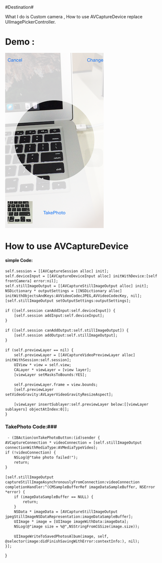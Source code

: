
#Destination#

What I do is Custom camera , How to use AVCaptureDevice replace UIImagePickerController.


# Demo :

![screenshot ](https://raw.githubusercontent.com/CyonLeu/FlyWire/master/screenShot.PNG)

# How to use AVCaptureDevice


#### simple Code: ###
	self.session = [[AVCaptureSession alloc] init];
    self.deviceInput = [[AVCaptureDeviceInput alloc] initWithDevice:[self frontCamera] error:nil];
    self.stillImageOutput = [[AVCaptureStillImageOutput alloc] init];
    NSDictionary * outputSettings = [[NSDictionary alloc] initWithObjectsAndKeys:AVVideoCodecJPEG,AVVideoCodecKey, nil];
    [self.stillImageOutput setOutputSettings:outputSettings];
    
    if ([self.session canAddInput:self.deviceInput]) {
        [self.session addInput:self.deviceInput];
    }
    
    if ([self.session canAddOutput:self.stillImageOutput]) {
        [self.session addOutput:self.stillImageOutput];
    }
    
    if (self.previewLayer == nil) {
        self.previewLayer = [[AVCaptureVideoPreviewLayer alloc] initWithSession:self.session];
        UIView * view = self.view;
        CALayer * viewLayer = [view layer];
        [viewLayer setMasksToBounds:YES];
        
        self.previewLayer.frame = view.bounds;
        [self.previewLayer setVideoGravity:AVLayerVideoGravityResizeAspect];
        
        [viewLayer insertSublayer:self.previewLayer below:[[viewLayer sublayers] objectAtIndex:0]];
    }
    
    
### TakePhoto Code:###
 
	 - (IBAction)onTakePhotoButton:(id)sender {
    AVCaptureConnection * videoConnection = [self.stillImageOutput connectionWithMediaType:AVMediaTypeVideo];
    if (!videoConnection) {
        NSLog(@"take photo failed!");
        return;
    }
    
    [self.stillImageOutput captureStillImageAsynchronouslyFromConnection:videoConnection completionHandler:^(CMSampleBufferRef imageDataSampleBuffer, NSError *error) {
        if (imageDataSampleBuffer == NULL) {
            return;
        }
        NSData * imageData = [AVCaptureStillImageOutput jpegStillImageNSDataRepresentation:imageDataSampleBuffer];
        UIImage * image = [UIImage imageWithData:imageData];
        NSLog(@"image size = %@",NSStringFromCGSize(image.size));
        
        UIImageWriteToSavedPhotosAlbum(image, self, @selector(image:didFinishSavingWithError:contextInfo:), nil);
    }];
}

